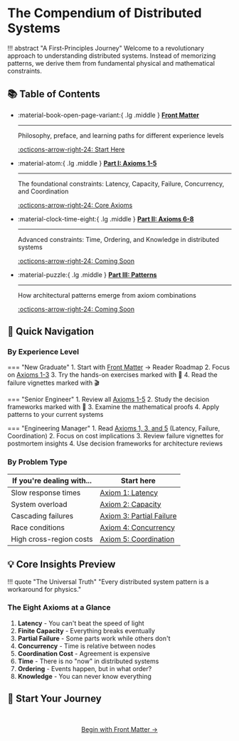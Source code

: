 # The Compendium of Distributed Systems

!!! abstract "A First-Principles Journey"
    Welcome to a revolutionary approach to understanding distributed systems. Instead of memorizing patterns, we derive them from fundamental physical and mathematical constraints.

## 📚 Table of Contents

<div class="grid cards" markdown>

- :material-book-open-page-variant:{ .lg .middle } **[Front Matter](front-matter.md)**

    ---
    
    Philosophy, preface, and learning paths for different experience levels
    
    [:octicons-arrow-right-24: Start Here](front-matter.md)

- :material-atom:{ .lg .middle } **[Part I: Axioms 1-5](axioms-1-5.md)**

    ---
    
    The foundational constraints: Latency, Capacity, Failure, Concurrency, and Coordination
    
    [:octicons-arrow-right-24: Core Axioms](axioms-1-5.md)

- :material-clock-time-eight:{ .lg .middle } **[Part II: Axioms 6-8](axioms-6-8.md)**

    ---
    
    Advanced constraints: Time, Ordering, and Knowledge in distributed systems
    
    [:octicons-arrow-right-24: Coming Soon](#)

- :material-puzzle:{ .lg .middle } **[Part III: Patterns](patterns.md)**

    ---
    
    How architectural patterns emerge from axiom combinations
    
    [:octicons-arrow-right-24: Coming Soon](#)

</div>

## 🎯 Quick Navigation

### By Experience Level

=== "New Graduate"
    1. Start with [Front Matter](front-matter.md) → Reader Roadmap
    2. Focus on [Axioms 1-3](axioms-1-5.md#axiom-1-latency)
    3. Try the hands-on exercises marked with 🔧
    4. Read the failure vignettes marked with 🎬

=== "Senior Engineer"
    1. Review all [Axioms 1-5](axioms-1-5.md)
    2. Study the decision frameworks marked with 🎯
    3. Examine the mathematical proofs
    4. Apply patterns to your current systems

=== "Engineering Manager"
    1. Read [Axioms 1, 3, and 5](axioms-1-5.md) (Latency, Failure, Coordination)
    2. Focus on cost implications
    3. Review failure vignettes for postmortem insights
    4. Use decision frameworks for architecture reviews

### By Problem Type

| If you're dealing with... | Start here |
|--------------------------|------------|
| Slow response times | [Axiom 1: Latency](axioms-1-5.md#axiom-1-latency) |
| System overload | [Axiom 2: Capacity](axioms-1-5.md#axiom-2-finite-capacity) |
| Cascading failures | [Axiom 3: Partial Failure](axioms-1-5.md#axiom-3-partial-failure) |
| Race conditions | [Axiom 4: Concurrency](axioms-1-5.md#axiom-4-concurrency) |
| High cross-region costs | [Axiom 5: Coordination](axioms-1-5.md#axiom-5-cost-of-coordination) |

## 💡 Core Insights Preview

!!! quote "The Universal Truth"
    "Every distributed system pattern is a workaround for physics."

### The Eight Axioms at a Glance

1. **Latency** - You can't beat the speed of light
2. **Finite Capacity** - Everything breaks eventually  
3. **Partial Failure** - Some parts work while others don't
4. **Concurrency** - Time is relative between nodes
5. **Coordination Cost** - Agreement is expensive
6. **Time** - There is no "now" in distributed systems
7. **Ordering** - Events happen, but in what order?
8. **Knowledge** - You can never know everything

## 🚀 Start Your Journey

<div style="text-align: center; margin: 3rem 0;">
    <a href="front-matter/" class="md-button md-button--primary">Begin with Front Matter →</a>
</div>